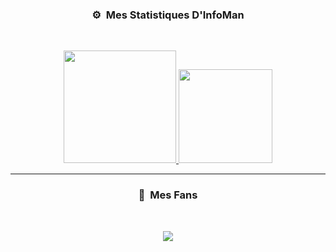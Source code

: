 ### <p align="center">⚙️ &nbsp;Mes Statistiques D'InfoMan</p>
<br>
<p align="center">
<a href="https://github.com/Valha1337">
  <img height="180em" src="https://github-readme-stats-eight-theta.vercel.app/api?username=Valha1337&show_icons=true&theme=omni&include_all_commits=true&locale=fr"/>
  <img height="150em" src="https://github-readme-stats-eight-theta.vercel.app/api/top-langs/?username=Valha1337&layout=compact&langs_count=8&theme=omni&locale=fr"/>
</a>
  
</p>

-----

### <p align="center">👀 &nbsp;Mes Fans</p>
<br>
<p align="center">
  <img src="https://profile-counter.glitch.me/Valha1337/count.svg" />
</p>

